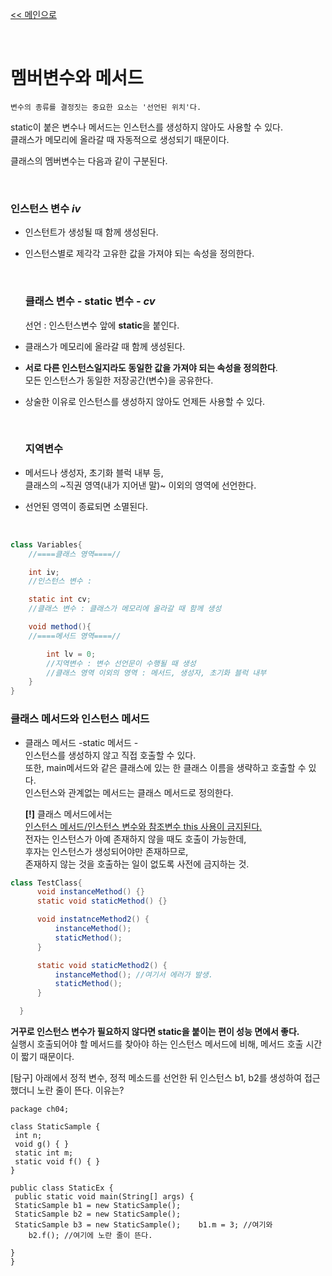 [<< 메인으로](https://github.com/AtomicLiquors/Java_Wiki_Chb)

&nbsp;  

# 멤버변수와 메서드

```
변수의 종류를 결정짓는 중요한 요소는 '선언된 위치'다.
```

static이 붙은 변수나 메서드는 인스턴스를 생성하지 않아도 사용할 수 있다.  
클래스가 메모리에 올라갈 때 자동적으로 생성되기 때문이다.

클래스의 멤버변수는 다음과 같이 구분된다.

&nbsp;  

### 인스턴스 변수 *iv*

- 인스턴트가 생성될 때 함께 생성된다.

- 인스턴스별로 제각각 고유한 값을 가져야 되는 속성을 정의한다.
  
   &nbsp;  
  
  ### 클래스 변수 - static 변수 - *cv*
  
  선언 : 인스턴스변수 앞에 **static**을 붙인다.

- 클래스가 메모리에 올라갈 때 함께 생성된다.

- **서로 다른 인스턴스일지라도 동일한 값을 가져야 되는 속성을 정의한다**.  
    모든 인스턴스가 동일한 저장공간(변수)을 공유한다.

- 상술한 이유로 인스턴스를 생성하지 않아도 언제든 사용할 수 있다. 
  
   &nbsp;  
  
  ### 지역변수

- 메서드나 생성자, 초기화 블럭 내부 등,    
     클래스의 ~직권 영역(내가 지어낸 말)~ 이외의 영역에 선언한다.

- 선언된 영역이 종료되면 소멸된다.
  
   &nbsp;  

```java
class Variables{
    //====클래스 영역====//

    int iv;
    //인스턴스 변수 : 

    static int cv;
    //클래스 변수 : 클래스가 메모리에 올라갈 때 함께 생성

    void method(){
    //====메서드 영역====//

        int lv = 0;
        //지역변수 : 변수 선언문이 수행될 때 생성
        //클래스 영역 이외의 영역 : 메서드, 생성자, 초기화 블럭 내부
    }
}
```

### 클래스 메서드와 인스턴스 메서드

- 클래스 메서드 -static 메서드 -  
  인스턴스를 생성하지 않고 직접 호출할 수 있다.  
  또한, main메서드와 같은 클래스에 있는 한 클래스 이름을 생략하고 호출할 수 있다.  
  인스턴스와 관계없는 메서드는 클래스 메서드로 정의한다.

  **[!]** 클래스 메서드에서는   
  <u>인스턴스 메서드/인스턴스 변수와 참조변수 this 사용이 금지된다.</u>  
  전자는 인스턴스가 아예 존재하지 않을 때도 호출이 가능한데,  
  후자는 인스턴스가 생성되어야만 존재하므로,  
  존재하지 않는 것을 호출하는 일이 없도록 사전에 금지하는 것.  

```java
class TestClass{
      void instanceMethod() {}
      static void staticMethod() {}

      void instatnceMethod2() {
          instanceMethod();
          staticMethod();
      }

      static void staticMethod2() {
          instanceMethod(); //여기서 에러가 발생.
          staticMethod();
      }

  }


```



**거꾸로 인스턴스 변수가 필요하지 않다면 static을 붙이는 편이 성능 면에서 좋다.**  
실행시 호출되어야 할 메서드를 찾아야 하는 인스턴스 메서드에 비해, 메서드 호출 시간이 짧기 때문이다.

[탐구]
아래에서 정적 변수, 정적 메소드를 선언한 뒤
인스턴스 b1, b2를 생성하여 접근했더니 노란 줄이 뜬다.
이유는?

    package ch04;
    
    class StaticSample {
     int n;
     void g() { }
     static int m;
     static void f() { }
    }
    
    public class StaticEx {
     public static void main(String[] args) {
     StaticSample b1 = new StaticSample();
     StaticSample b2 = new StaticSample();
     StaticSample b3 = new StaticSample();    b1.m = 3; //여기와
        b2.f(); //여기에 노란 줄이 뜬다.
    
    }
    }



```

```
